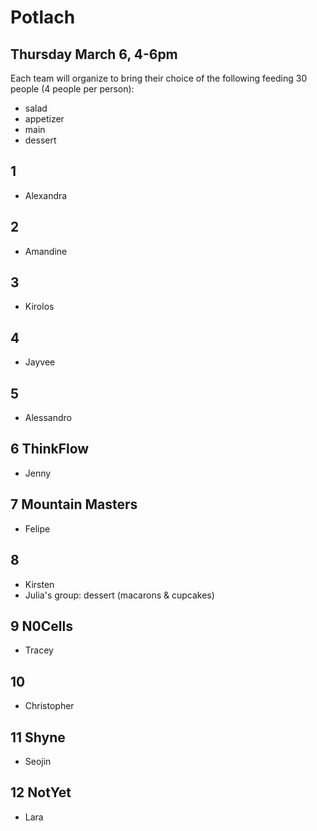 # Potlach
## Thursday March 6, 4-6pm

Each team will organize to bring their choice of the following feeding 30 people (4 people per person):
- salad
- appetizer
- main
- dessert

## 1
- Alexandra



## 2
- Amandine


## 3
- Kirolos



## 4
- Jayvee


## 5
- Alessandro


## 6 ThinkFlow
- Jenny


## 7 Mountain Masters
- Felipe


## 8
- Kirsten
- Julia's group: dessert (macarons & cupcakes)


## 9 N0Cells
- Tracey


## 10
- Christopher

## 11 Shyne
- Seojin


## 12 NotYet
- Lara


